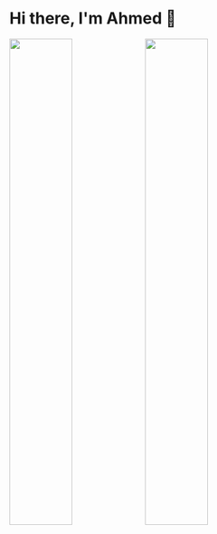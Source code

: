 # Hi there, I'm Ahmed 👋
<img align="left" width="47%" src="https://streak-stats.demolab.com?user=ahmed-elshamy23&theme=algolia" />
<img align="left" width="47%" src="https://github-readme-stats.vercel.app/api/top-langs/?username=ahmed-elshamy23&layout=compact&theme=algolia"/>
